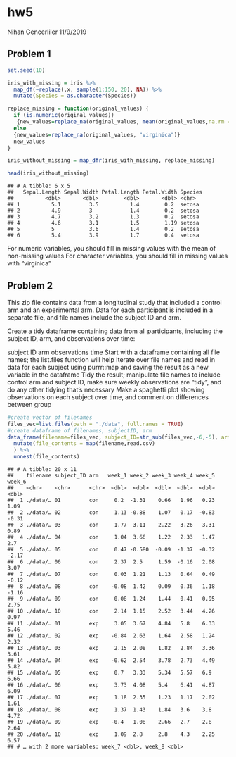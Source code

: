 hw5
================
Nihan Gencerliler
11/9/2019

## Problem 1

``` r
set.seed(10)

iris_with_missing = iris %>% 
  map_df(~replace(.x, sample(1:150, 20), NA)) %>%
  mutate(Species = as.character(Species))

replace_missing = function(original_values) {
  if (is.numeric(original_values))
   {new_values=replace_na(original_values, mean(original_values,na.rm = TRUE))}
  else 
  {new_values=replace_na(original_values, "virginica")}
  new_values
}

iris_without_missing = map_dfr(iris_with_missing, replace_missing)

head(iris_without_missing)
```

    ## # A tibble: 6 x 5
    ##   Sepal.Length Sepal.Width Petal.Length Petal.Width Species
    ##          <dbl>       <dbl>        <dbl>       <dbl> <chr>  
    ## 1          5.1         3.5          1.4        0.2  setosa 
    ## 2          4.9         3            1.4        0.2  setosa 
    ## 3          4.7         3.2          1.3        0.2  setosa 
    ## 4          4.6         3.1          1.5        1.19 setosa 
    ## 5          5           3.6          1.4        0.2  setosa 
    ## 6          5.4         3.9          1.7        0.4  setosa

For numeric variables, you should fill in missing values with the mean
of non-missing values For character variables, you should fill in
missing values with “virginica”

## Problem 2

This zip file contains data from a longitudinal study that included a
control arm and an experimental arm. Data for each participant is
included in a separate file, and file names include the subject ID and
arm.

Create a tidy dataframe containing data from all participants, including
the subject ID, arm, and observations over time:

subject ID arm observations time Start with a dataframe containing all
file names; the list.files function will help Iterate over file names
and read in data for each subject using purrr::map and saving the result
as a new variable in the dataframe Tidy the result; manipulate file
names to include control arm and subject ID, make sure weekly
observations are “tidy”, and do any other tidying that’s necessary Make
a spaghetti plot showing observations on each subject over time, and
comment on differences between group

``` r
#create vector of filenames
files_vec=list.files(path = "./data", full.names = TRUE) 
#create dataframe of filenames, subjectID, arm
data_frame(filename=files_vec, subject_ID=str_sub(files_vec,-6,-5), arm=str_sub(files_vec,-10,-8)) %>%
  mutate(file_contents = map(filename,read.csv)
  ) %>%
  unnest(file_contents)
```

    ## # A tibble: 20 x 11
    ##    filename subject_ID arm   week_1 week_2 week_3 week_4 week_5 week_6
    ##    <chr>    <chr>      <chr>  <dbl>  <dbl>  <dbl>  <dbl>  <dbl>  <dbl>
    ##  1 ./data/… 01         con     0.2  -1.31    0.66   1.96   0.23   1.09
    ##  2 ./data/… 02         con     1.13 -0.88    1.07   0.17  -0.83  -0.31
    ##  3 ./data/… 03         con     1.77  3.11    2.22   3.26   3.31   0.89
    ##  4 ./data/… 04         con     1.04  3.66    1.22   2.33   1.47   2.7 
    ##  5 ./data/… 05         con     0.47 -0.580  -0.09  -1.37  -0.32  -2.17
    ##  6 ./data/… 06         con     2.37  2.5     1.59  -0.16   2.08   3.07
    ##  7 ./data/… 07         con     0.03  1.21    1.13   0.64   0.49  -0.12
    ##  8 ./data/… 08         con    -0.08  1.42    0.09   0.36   1.18  -1.16
    ##  9 ./data/… 09         con     0.08  1.24    1.44   0.41   0.95   2.75
    ## 10 ./data/… 10         con     2.14  1.15    2.52   3.44   4.26   0.97
    ## 11 ./data/… 01         exp     3.05  3.67    4.84   5.8    6.33   5.46
    ## 12 ./data/… 02         exp    -0.84  2.63    1.64   2.58   1.24   2.32
    ## 13 ./data/… 03         exp     2.15  2.08    1.82   2.84   3.36   3.61
    ## 14 ./data/… 04         exp    -0.62  2.54    3.78   2.73   4.49   5.82
    ## 15 ./data/… 05         exp     0.7   3.33    5.34   5.57   6.9    6.66
    ## 16 ./data/… 06         exp     3.73  4.08    5.4    6.41   4.87   6.09
    ## 17 ./data/… 07         exp     1.18  2.35    1.23   1.17   2.02   1.61
    ## 18 ./data/… 08         exp     1.37  1.43    1.84   3.6    3.8    4.72
    ## 19 ./data/… 09         exp    -0.4   1.08    2.66   2.7    2.8    2.64
    ## 20 ./data/… 10         exp     1.09  2.8     2.8    4.3    2.25   6.57
    ## # … with 2 more variables: week_7 <dbl>, week_8 <dbl>
